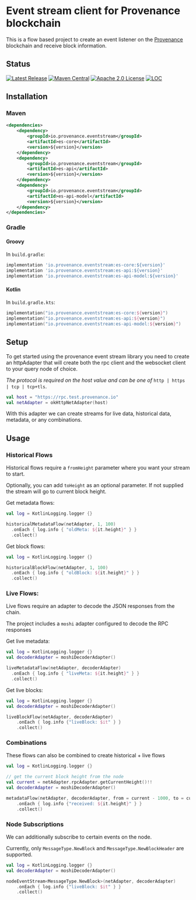 # Event stream client for Provenance blockchain

This is a flow based project to create an event listener on the [Provenance](https://provenance.io) blockchain and receive block information. 

## Status

[![Latest Release][release-badge]][release-latest]
[![Maven Central][maven-badge]][maven-url]
[![Apache 2.0 License][license-badge]][license-url]
[![LOC][loc-badge]][loc-report]

[license-badge]: https://img.shields.io/github/license/provenance-io/event-stream.svg
[license-url]: https://github.com/provenance-io/event-stream/blob/main/LICENSE
[maven-badge]: https://maven-badges.herokuapp.com/maven-central/io.provenance.eventstream/es-core/badge.svg
[maven-url]: https://maven-badges.herokuapp.com/maven-central/io.provenance.eventstream/es-core
[release-badge]: https://img.shields.io/github/tag/provenance-io/event-stream.svg
[release-latest]: https://github.com/provenance-io/event-stream/releases/latest
[loc-badge]: https://tokei.rs/b1/github/provenance-io/event-stream
[loc-report]: https://github.com/provenance-io/event-stream


## Installation

### Maven

```xml
<dependencies>
    <dependency>
        <groupId>io.provenance.eventstream</groupId>
        <artifactId>es-core</artifactId>
        <version>${version}</version>
    </dependency>
    <dependency>
        <groupId>io.provenance.eventstream</groupId>
        <artifactId>es-api</artifactId>
        <version>${version}</version>
    </dependency>
    <dependency>
        <groupId>io.provenance.eventstream</groupId>
        <artifactId>es-api-model</artifactId>
        <version>${version}</version>
    </dependency>
</dependencies>
```

### Gradle

#### Groovy

In `build.gradle`:

```groovy
implementation 'io.provenance.eventstream:es-core:${version}'
implementation 'io.provenance.eventstream:es-api:${version}'
implementation 'io.provenance.eventstream:es-api-model:${version}'
```

#### Kotlin

In `build.gradle.kts`:

```kotlin
implementation("io.provenance.eventstream:es-core:${version}")
implementation("io.provenance.eventstream:es-api:${version}")
implementation("io.provenance.eventstream:es-api-model:${version}")
```

## Setup

To get started using the provenance event stream library you need to create an httpAdapter
that will create both the rpc client and the websocket client to your query node of choice. 

*The protocol is required on the host value and can be one of* `http | https | tcp | tcp+tls`. 


```kotlin
val host = "https://rpc.test.provenance.io"
val netAdapter = okHttpNetAdapter(host)
```

With this adapter we can create streams for live data, historical data, metadata, or any combinations. 

## Usage

### Historical Flows 

Historical flows require a `fromHeight` parameter where you want your stream to start.

Optionally, you can add `toHeight` as an optional parameter. If not supplied the stream will go to current block height.

Get metadata flows: 
```kotlin
val log = KotlinLogging.logger {}

historicalMetadataFlow(netAdapter, 1, 100)
  .onEach { log.info { "oldMeta: ${it.height}" } }
  .collect()
```

Get block flows: 
```kotlin
val log = KotlinLogging.logger {}

historicalBlockFlow(netAdapter, 1, 100)
  .onEach { log.info { "oldBlock: ${it.height}" } }
  .collect()
```

### Live Flows: 
Live flows require an adapter to decode the JSON responses from the chain. 

The project includes a `moshi` adapter configured to decode the RPC responses 

Get live metadata:
```kotlin
val log = KotlinLogging.logger {}
val decoderAdapter = moshiDecoderAdapter()

liveMetadataFlow(netAdapter, decoderAdapter)
  .onEach { log.info { "liveMeta: ${it.height}" } }
  .collect()
```

Get live blocks: 
```kotlin
val log = KotlinLogging.logger {}
val decoderAdapter = moshiDecoderAdapter()

liveBlockFlow(netAdapter, decoderAdapter)
    .onEach { log.info {"liveBlock: $it" } }
    .collect()
```

### Combinations

These flows can also be combined to create historical + live flows

```kotlin
val log = KotlinLogging.logger {}

// get the current block height from the node
val current = netAdapter.rpcAdapter.getCurrentHeight()!!
val decoderAdapter = moshiDecoderAdapter()

metadataFlow(netAdapter, decoderAdapter, from = current - 1000, to = current)
    .onEach { log.info {"received: ${it.height}" } }
    .collect()
```

### Node Subscriptions

We can additionally subscribe to certain events on the node. 

Currently, only `MessageType.NewBlock` and `MessageType.NewBlockHeader` are supported. 

```kotlin
val log = KotlinLogging.logger {}
val decoderAdapter = moshiDecoderAdapter()

nodeEventStream<MessageType.NewBlock>(netAdapter, decoderAdapter)
    .onEach { log.info {"liveBlock: $it" } }
    .collect()
```